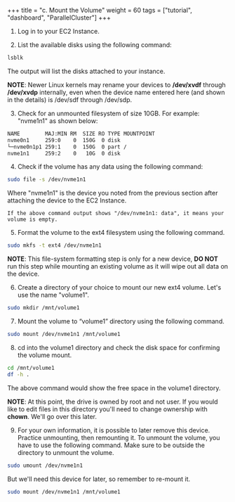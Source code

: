 +++
title = "c. Mount the Volume"
weight = 60
tags = ["tutorial", "dashboard", "ParallelCluster"]
+++

1.	Log in to your EC2 Instance.

2.	List the available disks using the following command:

```bash
lsblk
```
	
The output will list the disks attached to your instance.

**NOTE**: Newer Linux kernels may rename your devices to **/dev/xvdf** through **/dev/xvdp** internally, even when the device name entered here (and shown in the details) is /dev/sdf through /dev/sdp.

3.	Check for an unmounted filesystem of size 10GB. For example: "nvme1n1" as shown below:

```bash
NAME        MAJ:MIN RM  SIZE RO TYPE MOUNTPOINT
nvme0n1     259:0    0  150G  0 disk
└─nvme0n1p1 259:1    0  150G  0 part /
nvme1n1     259:2    0   10G  0 disk
```

4.	Check if the volume has any data using the following command:

```bash
sudo file -s /dev/nvme1n1
```

Where "nvme1n1" is the device you noted from the previous section after attaching the device to the EC2 Instance.

	If the above command output shows "/dev/nvme1n1: data", it means your volume is empty.

5.	Format the volume to the ext4 filesystem using the following command.

```bash
sudo mkfs -t ext4 /dev/nvme1n1
```

**NOTE**: This file-system formatting step is only for a new device, **DO NOT** run this step while mounting an existing volume as it will wipe out all data on the device.

6.	Create a directory of your choice to mount our new ext4 volume. Let's use the name "volume1".

```bash	
sudo mkdir /mnt/volume1
```


7.	Mount the volume to “volume1” directory using the following command.

```bash
sudo mount /dev/nvme1n1 /mnt/volume1
```


8.	cd into the volume1 directory and check the disk space for confirming the volume mount.

```bash
cd /mnt/volume1
df -h .
```
The above command would show the free space in the volume1 directory.

**NOTE**: At this point, the drive is owned by root and not user. If you would like to edit files in this directory you'll need to change ownership with **chown**. We'll go over this later. 

9.	For your own information, it is possible to later remove this device. Practice unmounting, then remounting it. To unmount the volume, you have to use the following command. Make sure to be outside the directory to unmount the volume.

```bash
sudo umount /dev/nvme1n1
```  
But we'll need this device for later, so remember to re-mount it.  

```bash
sudo mount /dev/nvme1n1 /mnt/volume1
```  
